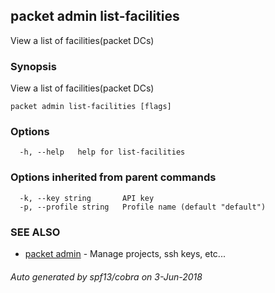 ## packet admin list-facilities

View a list of facilities(packet DCs)

### Synopsis

View a list of facilities(packet DCs)

```
packet admin list-facilities [flags]
```

### Options

```
  -h, --help   help for list-facilities
```

### Options inherited from parent commands

```
  -k, --key string       API key
  -p, --profile string   Profile name (default "default")
```

### SEE ALSO

* [packet admin](packet_admin.md)	 - Manage projects, ssh keys, etc...

###### Auto generated by spf13/cobra on 3-Jun-2018

